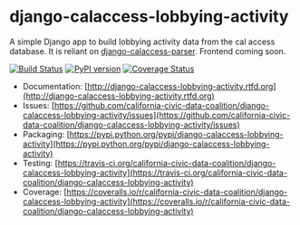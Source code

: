 # django-calaccess-lobbying-activity

A simple Django app to build lobbying activity data from the cal access database. It is reliant on [django-calaccess-parser](https://github.com/california-civic-data-coalition/django-calaccess-parser). Frontend coming soon.

[![Build Status](https://travis-ci.org/california-civic-data-coalition/django-calaccess-lobbying-activity.png?branch=master)](https://travis-ci.org/california-civic-data-coalition/django-calaccess-lobbying-activity)
[![PyPI version](https://badge.fury.io/py/django-calaccess-lobbying-activity.png)](http://badge.fury.io/py/django-calaccess-lobbying-activity)
[![Coverage Status](https://coveralls.io/repos/california-civic-data-coalition/django-calaccess-lobbying-activity/badge.png?branch=master)](https://coveralls.io/r/california-civic-data-coalition/django-calaccess-lobbying-activity?branch=master)

* Documentation: [http://django-calaccess-lobbying-activity.rtfd.org](http://django-calaccess-lobbying-activity.rtfd.org)
* Issues: [https://github.com/california-civic-data-coalition/django-calaccess-lobbying-activity/issues](https://github.com/california-civic-data-coalition/django-calaccess-lobbying-activity/issues)
* Packaging: [https://pypi.python.org/pypi/django-calaccess-lobbying-activity](https://pypi.python.org/pypi/django-calaccess-lobbying-activity)
* Testing: [https://travis-ci.org/california-civic-data-coalition/django-calaccess-lobbying-activity](https://travis-ci.org/california-civic-data-coalition/django-calaccess-lobbying-activity)
* Coverage: [https://coveralls.io/r/california-civic-data-coalition/django-calaccess-lobbying-activity](https://coveralls.io/r/california-civic-data-coalition/django-calaccess-lobbying-activity)

